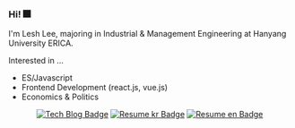 ### Hi! 🎆
I'm Lesh Lee, majoring in Industrial & Management Engineering at Hanyang University ERICA. 

Interested in ...
- ES/Javascript
- Frontend Development (react.js, vue.js)
- Economics & Politics

<div align=center>

[![Tech Blog Badge](http://img.shields.io/badge/-Personal%20blog-black?style=flat-square&logo=github&link=https://leshleekor.github.io/)](https://leshleekor.github.io/) 
[![Resume kr Badge](http://img.shields.io/badge/-Resume(kr)-black?style=flat-square&link=https://github.com/leshleekor/leshleekor/blob/master/resume-kr.pdf)](https://github.com/leshleekor/leshleekor/blob/master/resume-kr.pdf) 
[![Resume en Badge](http://img.shields.io/badge/-Resume(en)-black?style=flat-square&link=https://github.com/leshleekor/leshleekor/blob/master/resume-en.pdf)](https://github.com/leshleekor/leshleekor/blob/master/resume-en.pdf)

</div>
